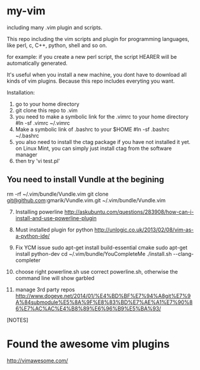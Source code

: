 my-vim
======

including many .vim plugin and scripts.

This repo including the vim scripts and plugin for programming languages, like perl, c, C++, python, shell and so on.

for example: if you create a new perl script, the script HEARER will be automatically generated.

It's useful when you install a new machine, you dont have to download all kinds of vim plugins. Because this repo includes everyting you want.


Installation:

1. go to your home directory
2. git clone this repo to .vim
3. you need to make a symbolic link for the .vimrc to your home directory
   #ln -sf .vimrc ~/.vimrc
4. Make a symbolic link of .bashrc to your $HOME
   #ln -sf .bashrc ~/.bashrc
5. you also need to install the ctag package if you have not installed it yet. on Linux Mint, you can simply just install ctag from the software manager
6. then try 'vi test.pl'

## You need to install Vundle at the begining
rm -rf ~/.vim/bundle/Vundle.vim
git clone git@github.com:gmarik/Vundle.vim.git ~/.vim/bundle/Vundle.vim

7. Installing powerline
http://askubuntu.com/questions/283908/how-can-i-install-and-use-powerline-plugin

8. Must installed plugin for python
http://unlogic.co.uk/2013/02/08/vim-as-a-python-ide/

9. Fix YCM issue
sudo apt-get install build-essential cmake
sudo apt-get install python-dev
cd ~/.vim/bundle/YouCompleteMe
./install.sh --clang-completer

10. choose right powerline.sh
use correct powerline.sh, otherwise the command line will show garbled

11. manage 3rd party repos
http://www.dogeye.net/2014/01/%E4%BD%BF%E7%94%A8git%E7%9A%84submodule%E5%8A%9F%E8%83%BD%E7%AE%A1%E7%90%86%E7%AC%AC%E4%B8%89%E6%96%B9%E5%BA%93/


[NOTES]
# Found the awesome vim plugins
http://vimawesome.com/
